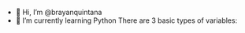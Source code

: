 - 👋 Hi, I’m @brayanquintana
- 🌱 I’m currently learning Python
There are 3 basic types of variables:
